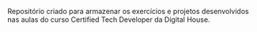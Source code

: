 Repositório criado para armazenar os exercícios e projetos desenvolvidos nas aulas do curso Certified Tech Developer da Digital House.
